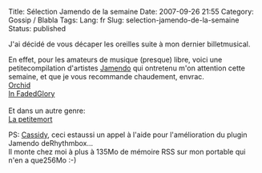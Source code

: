 Title: Sélection Jamendo de la semaine
Date: 2007-09-26 21:55
Category: Gossip / Blabla
Tags:
Lang: fr
Slug: selection-jamendo-de-la-semaine
Status: published

J'ai décidé de vous décaper les oreilles suite à mon dernier billetmusical.  
  
En effet, pour les amateurs de musique (presque) libre, voici une petitecompilation d'artistes [Jamendo](\%22http://www.jamendo.com/\%22) qui ontretenu m'on attention cette semaine, et que je vous recommande chaudement, envrac.  
[Orchid](\%22http://www.jamendo.com/fr/artist/orchid/\%22)  
[In FadedGlory  
](\%22http://www.jamendo.com/fr/artist/in.faded.glory/\%22)  
Et dans un autre genre:  
[La petitemort](\%22http://www.jamendo.com/fr/artist/lapetitemort/\%22)  
  
PS: [Cassidy](\%22http://cass.no-ip.com/%7Ecassidy/blog/\%22), ceci estaussi un appel à l'aide pour l'amélioration du plugin Jamendo deRhythmbox...  
Il monte chez moi à plus à 135Mo de mémoire RSS sur mon portable qui n'en a que256Mo :-)
